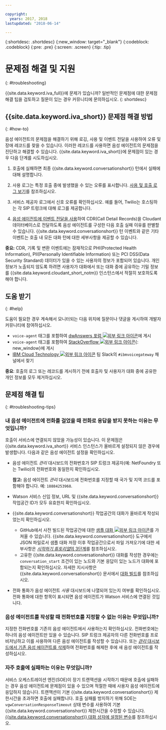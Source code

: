 ```yaml
---

copyright:
  years: 2017, 2018
lastupdated: "2018-06-14"

---
```


{:shortdesc: .shortdesc}
{:new_window: target="_blank"}
{:codeblock: .codeblock}
{:pre: .pre}
{:screen: .screen}
{:tip: .tip}

# 문제점 해결 및 지원
{: #troubleshooting}

{{site.data.keyword.iva_full}}에 문제가 있습니까? 일반적인 문제점에 대한 문제점 해결 팁을 검토하고 질문이 있는 경우 커뮤니티에 문의하십시오.
{: shortdesc}

## {{site.data.keyword.iva_short}} 문제점 해결 방법
{: #how-to}

음성 에이전트의 문제점을 해결하기 위해 로깅, 사용 및 이벤트 전달을 사용하여 오류 및 장애 레코드를 찾을 수 있습니다. 이러한 레코드를 사용하면 음성 에이전트의 문제점을 진단하고 해결할 수 있습니다. {{site.data.keyword.iva_short}}에 문제점이 있는 경우 다음 단계를 시도하십시오.

1. 호출에 실패하면 최종 {{site.data.keyword.conversationshort}} 턴에서 실패에 대해 설명합니다.

1. 사용 로그는 특정 호출 중에 발생했을 수 있는 오류를 표시합니다. [사용 및 호출 로그 보기](logging.html)를 참조하십시오.

1. 서비스 제공자 로그에서 신호 오류를 확인하십시오. 예를 들어, Twilio는 호스팅하는 각 SIP 트렁크에 대해 로그를 제공합니다.

1. [음성 에이전트에 이벤트 전달을 사용](event-forwarding.html)하여 CDR(Call Detail Records)을 Cloudant 데이터베이스로 전달하도록 음성 에이전트를 구성한 다음 호출 실패 이유를 판별할 수 있습니다. {{site.data.keyword.conversationshort}} 턴 이벤트와 같은 기타 이벤트는 호출 내 모든 대화 턴에 대한 세부사항을 제공할 수 있습니다.

**중요:** CDR, 기록 및 변환 이벤트에는 잠재적으로 PHI(Protected Health Information), PII(Personally Identifiable Information) 또는 PCI DSS(Data Security Standard) 데이터가 있을 수 있는 사용자의 정보가 포함되어 있습니다. 개인 정보가 노출되지 않도록 하려면 사용자가 대화에서 또는 대화 중에 공유하는 기밀 정보를 {{site.data.keyword.cloudant_short_notm}} 인스턴스에서 적절히 보호하도록 해야 합니다.


## 도움 받기
{: #help}

도움이 필요한 경우 계속해서 모니터되는 다음 위치에 질문이나 댓글을 게시하여 개발자 커뮤니티에 참여하십시오.

* `voice-agent` 태그를 포함하여 [dwAnswers 포럼 ![외부 링크 아이콘](../../icons/launch-glyph.svg "외부 링크 아이콘")](https://developer.ibm.com/answers/topics/voice-agent/)에 게시
* `voice-agent` 태그를 포함하여 [StackOverflow ![외부 링크 아이콘](../../icons/launch-glyph.svg "외부 링크 아이콘")](http://stackoverflow.com/questions/tagged/voice-agent){: new_window}에 게시
* [IBM Cloud Technology ![외부 링크 아이콘](../../icons/launch-glyph.svg "외부 링크 아이콘")](https://slack-invite-ibm-cloud-tech.mybluemix.net/) 팀 Slack의 `#ibmvoicegateway` 채널에서 찾기

**중요**: 호출의 로그 또는 레코드를 게시하기 전에 호출자 및 사용자가 대화 중에 공유한 개인 정보를 모두 제거하십시오.

## 문제점 해결 팁
{: #troubleshooting-tips}

### 내 음성 에이전트에 전화를 걸었을 때 전화로 응답을 받지 못하는 이유는 무엇입니까?

호출이 서비스에 연결되지 않았을 가능성이 있습니다. 이 문제점은 {{site.data.keyword.iva_short}} 서비스 인스턴스가 올바르게 설정되지 않은 경우에 발생합니다. 다음과 같은 음성 에이전트 설정을 확인하십시오.

* 음성 에이전트 _관리_ 대시보드의 전화번호가 SIP 트렁크 제공자(예: NetFoundry 또는 Twilio)의 전화번호와 동일한지 확인하십시오.

   **참고:** 음성 에이전트 _관리_ 대시보드에 전화번호를 지정할 때 국가 및 지역 코드를 포함해야 합니다. 예: `18884253968`.

* Watson 서비스 신임 정보, URL 및 {{site.data.keyword.conversationshort}} 작업공간 ID가 모두 유효한지 확인하십시오.
* {{site.data.keyword.conversationshort}} 작업공간의 대화가 올바르게 작성되었는지 확인하십시오.
  * GitHub에서 사전 빌드된 작업공간에 대한 [샘플 대화 ![외부 링크 아이콘](../../icons/launch-glyph.svg "외부 링크 아이콘")](https://github.com/WASdev/sample.voice.gateway/blob/master/conversation/voice-gateway-conversation-en.json)를 가져올 수 있습니다. {{site.data.keyword.conversationshort}} 도구에서 JSON 파일로서 샘플 대화 저장 이후 작업공간으로서 파일 가져오기에 대한 세부사항은 [*시작하기 튜토리얼*의 3단계](getting-started.html#step3)를 참조하십시오.
  * 고유한 {{site.data.keyword.conversationshort}} 대화를 작성한 경우에는 `conversation_start` 조건이 있는 노드와 기본 응답이 있는 노드가 대화에 포함되는지 확인하십시오. 자세한 지시사항은 {{site.data.keyword.conversationshort}} 문서에서 [대화 빌드](../conversation/dialog-build.html)를 참조하십시오.
* 전화 통화가 음성 에이전트 _사용_ 대시보드에 나열되어 있는지 여부를 확인하십시오. 전화 통화에 대한 항목이 표시되면 음성 에이전트가 Watson 서비스에 연결된 것입니다.

### 음성 에이전트를 작성할 때 전화번호를 지정할 수 없는 이유는 무엇입니까?

지정한 전화번호를 기존의 음성 에이전트에서 사용하는지 확인하십시오. 전화번호에는 하나의 음성 에이전트만 있을 수 있습니다. SIP 트렁크 제공자의 다른 전화번호를 프로비저닝하고 이를 사용하여 다른 음성 에이전트를 작성할 수 있습니다. 또는 [_관리_ 대시보드에서 기존 음성 에이전트를 삭제](managing.html#delete_va)하여 전화번호를 해제한 후에 새 음성 에이전트를 작성하십시오.

### 자주 호출에 실패하는 이유는 무엇입니까?

서비스 오케스트레이션 엔진(SOE)이 장기 트랜잭션을 시작하기 때문에 호출에 실패하는 경우 음성 에이전트에 문제점이 있을 수 있으며 적절한 때에 사용자 음성 에이전트에 응답하지 않습니다. 트랜잭션이 기본 {{site.data.keyword.conversationshort}} 제한시간을 초과하면 호출에 실패합니다. 호출 실패를 방지하기 위해 SOE는 `vgwConversationResponseTimeout` 상태 변수를 사용하여 기본 {{site.data.keyword.conversationshort}} 제한시간을 수정할 수 있습니다. [{{site.data.keyword.conversationshort}} 대화 상자에 설정된 변수](https://www.ibm.com/support/knowledgecenter/SS4U29/api.html#variables-conv)를 참조하십시오.

